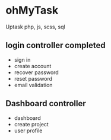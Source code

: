 # ohMyTask
Uptask php, js, scss, sql

## login controller completed
* sign in 
* create account
* recover password
* reset password
* email validation


## Dashboard controller
* dashboard
* create project
* user profile
